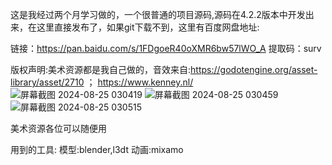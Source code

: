 这是我经过两个月学习做的，一个很普通的项目源码,源码在4.2.2版本中开发出来，在这里直接发布了，如果git下载不到，这里有百度网盘地址:


链接：https://pan.baidu.com/s/1FDgoeR40oXMR6bw57lWO_A 
提取码：surv


版权声明:美术资源都是我自己做的，音效来自:https://godotengine.org/asset-library/asset/2710               ；                    https://www.kenney.nl/
![屏幕截图 2024-08-25 030419](https://github.com/user-attachments/assets/835f0914-5bd0-4c39-a83f-5ac0ee443523)
![屏幕截图 2024-08-25 030459](https://github.com/user-attachments/assets/c7f6af05-9bac-47f6-9bca-fc0a5ff5518d)
![屏幕截图 2024-08-25 030515](https://github.com/user-attachments/assets/d8217a05-1f94-4c0f-a510-4566fa12ef16)


美术资源各位可以随便用

用到的工具:
模型:blender,l3dt
动画:mixamo


